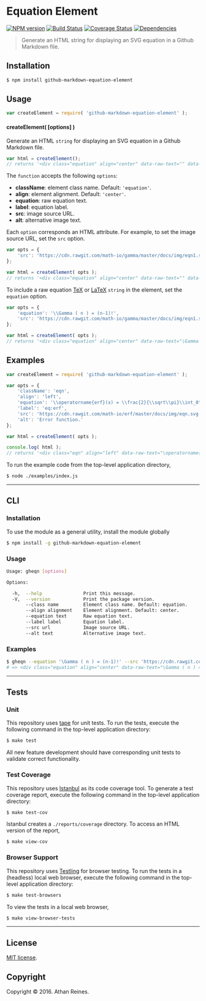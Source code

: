 Equation Element
===
[![NPM version][npm-image]][npm-url] [![Build Status][build-image]][build-url] [![Coverage Status][coverage-image]][coverage-url] [![Dependencies][dependencies-image]][dependencies-url]

> Generate an HTML string for displaying an SVG equation in a Github Markdown file.


## Installation

``` bash
$ npm install github-markdown-equation-element
```


## Usage

``` javascript
var createElement = require( 'github-markdown-equation-element' );
```

#### createElement( [options] )

Generate an HTML `string` for displaying an SVG equation in a Github Markdown file.

``` javascript
var html = createElement();
// returns '<div class="equation" align="center" data-raw-text="" data-equation="">\n\t<img src="" alt="">\n\t<br>\n</div>'
```

The `function` accepts the following `options`:
*	__className__: element class name. Default: `'equation'`.
*	__align__: element alignment. Default: `'center'`.
*	__equation__: raw equation text.
*	__label__: equation label.
*	__src__: image source URL.
*	__alt__: alternative image text.

Each `option` corresponds an HTML attribute. For example, to set the image source URL, set the `src` option.

``` javascript
var opts = {
	'src': 'https://cdn.rawgit.com/math-io/gamma/master/docs/img/eqn1.svg'
};

var html = createElement( opts );
// returns '<div class="equation" align="center" data-raw-text="" data-equation="">\n\t<img src="https://cdn.rawgit.com/math-io/gamma/master/docs/img/eqn1.svg" alt="">\n\t<br>\n</div>'
```

To include a raw equation [TeX][tex] or [LaTeX][latex] `string` in the element, set the `equation` option.

``` javascript
var opts = {
	'equation': '\\Gamma ( n ) = (n-1)!',
	'src': 'https://cdn.rawgit.com/math-io/gamma/master/docs/img/eqn1.svg'
};

var html = createElement( opts );
// returns '<div class="equation" align="center" data-raw-text="\Gamma ( n ) = (n-1)!" data-equation="">\n\t<img src="https://cdn.rawgit.com/math-io/gamma/master/docs/img/eqn1.svg" alt="">\n\t<br>\n</div>'
```


## Examples

``` javascript
var createElement = require( 'github-markdown-equation-element' );

var opts = {
	'className': 'eqn',
	'align': 'left',
	'equation': '\\operatorname{erf}(x) = \\frac{2}{\\sqrt\\pi}\\int_0^x e^{-t^2}\\,\\mathrm dt',
	'label': 'eq:erf',
	'src': 'https://cdn.rawgit.com/math-io/erf/master/docs/img/eqn.svg',
	'alt': 'Error function.'
};

var html = createElement( opts );

console.log( html );
// returns '<div class="eqn" align="left" data-raw-text="\operatorname{erf}(x) = \frac{2}{\sqrt\pi}\int_0^x e^{-t^2}\,\mathrm dt" data-equation="eq:erf">\n\t<img src="https://cdn.rawgit.com/math-io/erf/master/docs/img/eqn.svg" alt="Error function.">\n\t<br>\n</div>'
```

To run the example code from the top-level application directory,

``` bash
$ node ./examples/index.js
```


---
## CLI

### Installation

To use the module as a general utility, install the module globally

``` bash
$ npm install -g github-markdown-equation-element
```


### Usage

``` bash
Usage: gheqn [options]

Options:

  -h,  --help               Print this message.
  -V,  --version            Print the package version.
       --class name         Element class name. Default: equation.
       --align alignment    Element alignment. Default: center.
       --equation text      Raw equation text.
       --label label        Equation label.
       --src url            Image source URL.
       --alt text           Alternative image text.
```


### Examples

``` bash
$ gheqn --equation '\Gamma ( n ) = (n-1)!' --src 'https://cdn.rawgit.com/math-io/gamma/master/docs/img/eqn1.svg'
# => <div class="equation" align="center" data-raw-text="\Gamma ( n ) = (n-1)!" data-equation="">\n\t<img src="https://cdn.rawgit.com/math-io/gamma/master/docs/img/eqn1.svg" alt="">\n\t<br>\n</div>
```


---
## Tests

### Unit

This repository uses [tape][tape] for unit tests. To run the tests, execute the following command in the top-level application directory:

``` bash
$ make test
```

All new feature development should have corresponding unit tests to validate correct functionality.


### Test Coverage

This repository uses [Istanbul][istanbul] as its code coverage tool. To generate a test coverage report, execute the following command in the top-level application directory:

``` bash
$ make test-cov
```

Istanbul creates a `./reports/coverage` directory. To access an HTML version of the report,

``` bash
$ make view-cov
```


### Browser Support

This repository uses [Testling][testling] for browser testing. To run the tests in a (headless) local web browser, execute the following command in the top-level application directory:

``` bash
$ make test-browsers
```

To view the tests in a local web browser,

``` bash
$ make view-browser-tests
```

<!-- [![browser support][browsers-image]][browsers-url] -->


---
## License

[MIT license](http://opensource.org/licenses/MIT).


## Copyright

Copyright &copy; 2016. Athan Reines.


[npm-image]: http://img.shields.io/npm/v/github-markdown-equation-element.svg
[npm-url]: https://npmjs.org/package/github-markdown-equation-element

[build-image]: http://img.shields.io/travis/kgryte/github-markdown-equation-element/master.svg
[build-url]: https://travis-ci.org/kgryte/github-markdown-equation-element

[coverage-image]: https://img.shields.io/codecov/c/github/kgryte/github-markdown-equation-element/master.svg
[coverage-url]: https://codecov.io/github/kgryte/github-markdown-equation-element?branch=master

[dependencies-image]: http://img.shields.io/david/kgryte/github-markdown-equation-element.svg
[dependencies-url]: https://david-dm.org/kgryte/github-markdown-equation-element

[dev-dependencies-image]: http://img.shields.io/david/dev/kgryte/github-markdown-equation-element.svg
[dev-dependencies-url]: https://david-dm.org/dev/kgryte/github-markdown-equation-element

[github-issues-image]: http://img.shields.io/github/issues/kgryte/github-markdown-equation-element.svg
[github-issues-url]: https://github.com/kgryte/github-markdown-equation-element/issues

[tape]: https://github.com/substack/tape
[istanbul]: https://github.com/gotwarlost/istanbul
[testling]: https://ci.testling.com

[tex]: https://en.wikipedia.org/wiki/TeX
[latex]: https://en.wikipedia.org/wiki/LaTeX
